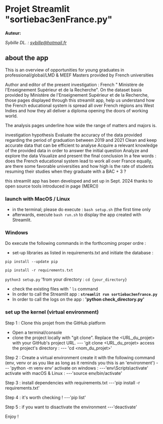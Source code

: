 # Projet Streamlit "sortiebac3enFrance.py"
**Auteur:**

*Sybille DL. : sybille@hotmail.fr*

## about the app

This is an overview of opportunities for young graduates in professional/global/LMD & MEEF Masters provided by French universities

Author and editor of the present investigation : French " Ministère de l'Enseignement Supérieur et de la Recherche".
On the dataset basis provided by Ministère de l'Enseignement Supérieur et de la Recherche, those pages displayed through this streamlit app, help us understand how the French educational system is spread all over French régions ans West Indies and how they all deliver a diploma opening the doors of working world.

The analysis pages underline how wide the range of matters and majors is.

investigation hypothesis
Evaluate the accuracy of the data provided regarding the period of graduation between 2019 and 2021
Clean and keep accurate data that can be efficient to analyse
Acquire a relevant knowledge of the provided data in order to answer the initial question
Analyze and explore the data
Visualize and present the final conclusion
In a few words : does the French educational system lead to work all over France equally, are there some favorable universities and how high is the rate of students resuming their studies when they graduate with a BAC + 3 ?

this streamlit app has been developed and set up in Sept. 2024 thanks to open source tools introduced in page (MERCI)



### launch with MacOS / Linux

- in the terminal; please do execute : `bash setup.sh` (the first time only
- afterwards, execute `bash run.sh` to display the app created with Streamlit.

### Windows

Do execute the following commands in the forthcoming proper ordre :
- set-up libraries as listed in requirements.txt and initiate the database :

`pip install --update pip`

`pip install -r requirements.txt`

`python3 setup.py`
'from your directory : `cd {your_directory}`
- check the existing files with ' `ls` command 
- In order to call the Streamlit app :  **`streamlit run sortiebac3enfrance.py`**
- In order to call the logs on the app : **'python check_directory.py'**

### set up the kernel (virtual environment)

Step 1 : Clone this projet from the GitHub platform
- Open a terminal/console
- clone the project locally with "git clone". Replace the  <URL_du_projet> with your GitHub's project URL.
--- 'git clone <URL_du_projet>
access the project's directory : 
--- 'cd <nom_du_projet>'

Step 2  : Create a virtual environment 
create it with the following command  (env, venv or as you like as long as it reminds you this is an 'environment')
--- 'python -m venv env'
activate on windows : 
---'env\Scripts\activate'
activate with macOS & Linux :
---'source env/bin/activate'

Step 3 : install dependencies with requirements.txt
---'pip install -r requirements.txt'

Step 4 : it's worth checking ! 
---'pip list'

Step 5 : if you want to disactivate the environment
---'deactivate'


Enjoy ! 